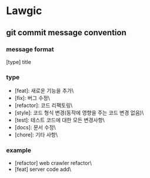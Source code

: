 # Lawgic

## git commit message convention
### message format
[type] title
### type
- [feat]: 새로운 기능을 추가\
- [fix]: 버그 수정\
- [refactor]: 코드 리팩토링\
- [style]: 코드 형식 변경(동작에 영향을 주는 코드 변경 없음)\
- [test]: 테스트 코드에 대한 모든 변경사항\
- [docs]: 문서 수정\
- [chore]: 기타 사항\
### example
- [refactor] web crawler refactor\
- [feat] server code add\

